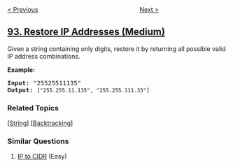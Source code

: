 <!--|This file generated by command(leetcode description); DO NOT EDIT.    |-->
<!--+----------------------------------------------------------------------+-->
<!--|@author    openset <openset.wang@gmail.com>                           |-->
<!--|@link      https://github.com/openset                                 |-->
<!--|@home      https://github.com/tonymontaro/leetcode-hints                        |-->
<!--+----------------------------------------------------------------------+-->

[< Previous](https://github.com/tonymontaro/leetcode-hints/tree/master/problems/reverse-linked-list-ii "Reverse Linked List II")
　　　　　　　　　　　　　　　　
[Next >](https://github.com/tonymontaro/leetcode-hints/tree/master/problems/binary-tree-inorder-traversal "Binary Tree Inorder Traversal")

## [93. Restore IP Addresses (Medium)](https://leetcode.com/problems/restore-ip-addresses "复原IP地址")

<p>Given a string containing only digits, restore it by returning all possible valid IP address combinations.</p>

<p><strong>Example:</strong></p>

<pre>
<strong>Input:</strong> &quot;25525511135&quot;
<strong>Output:</strong> <code>[&quot;255.255.11.135&quot;, &quot;255.255.111.35&quot;]
</code></pre>

### Related Topics
  [[String](https://github.com/tonymontaro/leetcode-hints/tree/master/tag/string/README.md)]
  [[Backtracking](https://github.com/tonymontaro/leetcode-hints/tree/master/tag/backtracking/README.md)]

### Similar Questions
  1. [IP to CIDR](https://github.com/tonymontaro/leetcode-hints/tree/master/problems/ip-to-cidr) (Easy)
